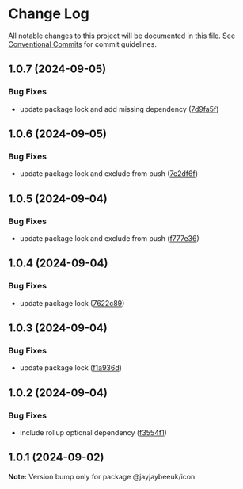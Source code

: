 # Change Log

All notable changes to this project will be documented in this file.
See [Conventional Commits](https://conventionalcommits.org) for commit guidelines.

## 1.0.7 (2024-09-05)

### Bug Fixes

- update package lock and add missing dependency ([7d9fa5f](https://github.com/jayjaybeeuk/custom-component-library/commit/7d9fa5fa8ce1c189fd4a8acbb45a325c24cb3ed0))

## 1.0.6 (2024-09-05)

### Bug Fixes

- update package lock and exclude from push ([7e2df6f](https://github.com/jayjaybeeuk/custom-component-library/commit/7e2df6f59f19fc005effa7af1a427cf7ee9a5f0c))

## 1.0.5 (2024-09-04)

### Bug Fixes

- update package lock and exclude from push ([f777e36](https://github.com/jayjaybeeuk/custom-component-library/commit/f777e36d5e6401607f02097f87fbfdb3551a2291))

## 1.0.4 (2024-09-04)

### Bug Fixes

- update package lock ([7622c89](https://github.com/jayjaybeeuk/custom-component-library/commit/7622c89a80ebc45ba6a277282407c04770c2b1d1))

## 1.0.3 (2024-09-04)

### Bug Fixes

- update package lock ([f1a936d](https://github.com/jayjaybeeuk/custom-component-library/commit/f1a936d54297ca8382be9175a3f74b8de9a6415d))

## 1.0.2 (2024-09-04)

### Bug Fixes

- include rollup optional dependency ([f3554f1](https://github.com/jayjaybeeuk/custom-component-library/commit/f3554f15258ee6260e7200f23029dc8960f340f2))

## 1.0.1 (2024-09-02)

**Note:** Version bump only for package @jayjaybeeuk/icon
